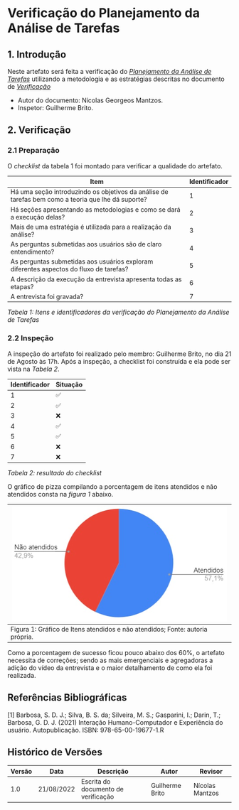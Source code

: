 # Verificação do Planejamento da Análise de Tarefas

## 1. Introdução

Neste artefato será feita a verificação do
[_Planejamento da Análise de Tarefas_](/nivel1/planejamento_analise_tarefas.md) utilizando a metodologia e as estratégias descritas no documento
de [_Verificação_](../verif_principal.md)

- Autor do documento: Nícolas Georgeos Mantzos.
- Inspetor: Guilherme Brito.

## 2. Verificação

### 2.1 Preparação

O _checklist_ da tabela 1 foi montado para verificar a qualidade do artefato.

| Item                                                                                               | Identificador |
| -------------------------------------------------------------------------------------------------- | ------------- |
| Há uma seção introduzindo os objetivos da análise de tarefas bem como a teoria que lhe dá suporte? | 1             |
| Há seções apresentando as metodologias e como se dará a execução delas?                            | 2             |
| Mais de uma estratégia é utilizada para a realização da análise?                                   | 3             |
| As perguntas submetidas aos usuários são de claro entendimento?                                    | 4             |
| As perguntas submetidas aos usuários exploram diferentes aspectos do fluxo de tarefas?             | 5             |
| A descrição da execução da entrevista apresenta todas as etapas?                                   | 6             |
| A entrevista foi gravada?                                                                          | 7             |

_Tabela 1: Itens e identificadores da verificação do Planejamento da Análise de Tarefas_

### 2.2 Inspeção

A inspeção do artefato foi realizado pelo membro: Guilherme Brito, no dia 21 de Agosto às 17h. Após a inspeção, a
checklist foi construída e ela pode ser vista na _Tabela 2_.

| Identificador | Situação |
| ------------- | -------- |
| 1             | ✅       |
| 2             | ✅       |
| 3             | ❌       |
| 4             | ✅       |
| 5             | ✅       |
| 6             | ❌       |
| 7             | ❌       |

_Tabela 2: resultado do checklist_

O gráfico de pizza compilando a porcentagem de itens atendidos e não atendidos consta na _figura 1_ abaixo.

| ![imagemGráfico](../../_media/graf_pizza_verif_planej_analise_tarefas.jpg)     |
|--------------------------------------------------------------------------------|
| Figura 1: Gráfico de Itens atendidos e não atendidos; Fonte: autoria própria.  |

Como a porcentagem de sucesso ficou pouco abaixo dos 60%, o artefato necessita de correções; sendo as mais emergenciais e agregadoras a adição
do vídeo da entrevista e o maior detalhamento de como ela foi realizada.

## Referências Bibliográficas

[1] Barbosa, S. D. J.; Silva, B. S. da; Silveira, M. S.; Gasparini, I.; Darin, T.; Barbosa, G. D. J. (2021)
Interação Humano-Computador e Experiência do usuário. Autopublicação. ISBN: 978-65-00-19677-1.R

## Histórico de Versões

| Versão  | Data       | Descrição                           | Autor           | Revisor         |
|---------|------------|-------------------------------------|-----------------|-----------------|
| 1.0     | 21/08/2022 | Escrita do documento de verificação | Guilherme Brito | Nícolas Mantzos |
